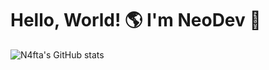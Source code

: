 # Hello, World! 🌎 I'm NeoDev 👋

![N4fta's GitHub stats](https://github-readme-stats.vercel.app/api?username=n4fta&show_icons=true&theme=tokyonight)

<!--
**N4fta/N4fta** is a ✨ _special_ ✨ repository because its `README.md` (this file) appears on your GitHub profile.

Here are some ideas to get you started:

- 🔭 I’m currently working on ...
- 🌱 I’m currently learning ...
- 👯 I’m looking to collaborate on ...
- 🤔 I’m looking for help with ...
- 💬 Ask me about ...
- 📫 How to reach me: ...
- 😄 Pronouns: ...
- ⚡ Fun fact: ...
-->
